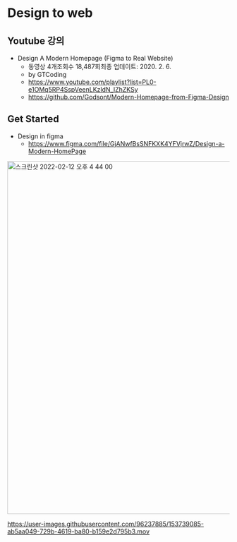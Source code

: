 # Design to web

## Youtube 강의
- Design A Modern Homepage (Figma to Real Website)
    - 동영상 4개조회수 18,487회최종 업데이트: 2020. 2. 6.
    - by GTCoding
    - https://www.youtube.com/playlist?list=PL0-e1OMq5RP4SspVeenLKzldN_IZhZKSy
    - https://github.com/Godsont/Modern-Homepage-from-Figma-Design
    


## Get Started
- Design in figma 
    - https://www.figma.com/file/GjANwfBsSNFKXK4YFVjrwZ/Design-a-Modern-HomePage

<img width="800" alt="스크린샷 2022-02-12 오후 4 44 00" src="https://user-images.githubusercontent.com/96237885/153702342-515d1f44-2ac1-4461-9c6c-b7aea8d249c4.png">



https://user-images.githubusercontent.com/96237885/153739085-ab5aa049-729b-4619-ba80-b159e2d795b3.mov

